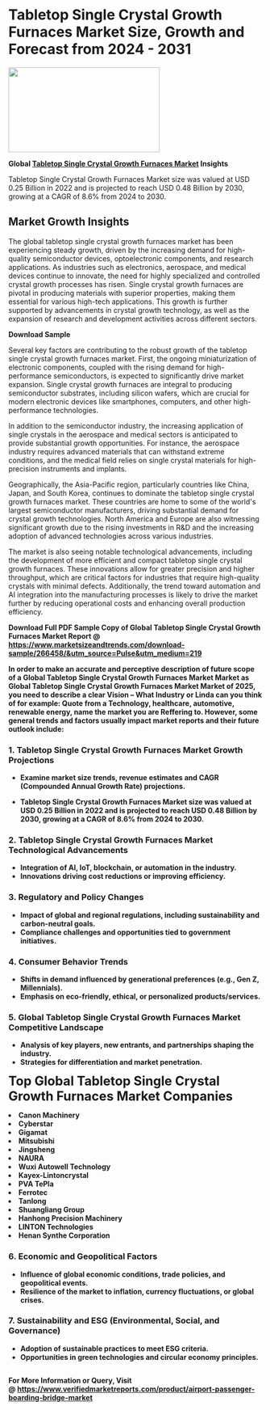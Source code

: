 <H1>Tabletop Single Crystal Growth Furnaces Market Size, Growth and Forecast from 2024 - 2031</H1><img class="aligncenter size-medium wp-image-584254" src="https://thirdeyenews.in/wp-content/uploads/2024/09/Global-Market-Research-300x168.jpeg" alt="" width="300" height="168" /><p><strong>Global&nbsp;<a href="https://www.marketsizeandtrends.com/download-sample/266458/&amp;utm_source=Pulse&amp;utm_medium=219">Tabletop Single Crystal Growth Furnaces Market</a> Insights</strong></p><p>Tabletop Single Crystal Growth Furnaces Market size was valued at USD 0.25 Billion in 2022 and is projected to reach USD 0.48 Billion by 2030, growing at a CAGR of 8.6% from 2024 to 2030.</p><p><h2>Market Growth Insights</h2> <p>The global tabletop single crystal growth furnaces market has been experiencing steady growth, driven by the increasing demand for high-quality semiconductor devices, optoelectronic components, and research applications. As industries such as electronics, aerospace, and medical devices continue to innovate, the need for highly specialized and controlled crystal growth processes has risen. Single crystal growth furnaces are pivotal in producing materials with superior properties, making them essential for various high-tech applications. This growth is further supported by advancements in crystal growth technology, as well as the expansion of research and development activities across different sectors.</p> <p><strong>Download Sample</strong></p> <p>Several key factors are contributing to the robust growth of the tabletop single crystal growth furnaces market. First, the ongoing miniaturization of electronic components, coupled with the rising demand for high-performance semiconductors, is expected to significantly drive market expansion. Single crystal growth furnaces are integral to producing semiconductor substrates, including silicon wafers, which are crucial for modern electronic devices like smartphones, computers, and other high-performance technologies.</p> <p>In addition to the semiconductor industry, the increasing application of single crystals in the aerospace and medical sectors is anticipated to provide substantial growth opportunities. For instance, the aerospace industry requires advanced materials that can withstand extreme conditions, and the medical field relies on single crystal materials for high-precision instruments and implants.</p> <p>Geographically, the Asia-Pacific region, particularly countries like China, Japan, and South Korea, continues to dominate the tabletop single crystal growth furnaces market. These countries are home to some of the world's largest semiconductor manufacturers, driving substantial demand for crystal growth technologies. North America and Europe are also witnessing significant growth due to the rising investments in R&D and the increasing adoption of advanced technologies across various industries.</p> <p>The market is also seeing notable technological advancements, including the development of more efficient and compact tabletop single crystal growth furnaces. These innovations allow for greater precision and higher throughput, which are critical factors for industries that require high-quality crystals with minimal defects. Additionally, the trend toward automation and AI integration into the manufacturing processes is likely to drive the market further by reducing operational costs and enhancing overall production efficiency.</p> <p><strong></p><p><span class=""><strong>Download Full PDF Sample Copy of Global Tabletop Single Crystal Growth Furnaces Market Report</strong> @ <a href="https://www.marketsizeandtrends.com/download-sample/266458/&amp;utm_source=Pulse&amp;utm_medium=219" target="_blank">https://www.marketsizeandtrends.com/download-sample/266458/&amp;utm_source=Pulse&amp;utm_medium=219</a></span></p><p>In order to make an accurate and perceptive description of future scope of a Global&nbsp;Tabletop Single Crystal Growth Furnaces Market Market as Global&nbsp;Tabletop Single Crystal Growth Furnaces Market Market of 2025, you need to describe a clear Vision &ndash; What Industry or Linda can you think of for example: Quote from a Technology, healthcare, automotive, renewable energy, name the market you are Reffering to. However, some general trends and factors usually impact market reports and their future outlook include:</p><h3>1.&nbsp;<strong>Tabletop Single Crystal Growth Furnaces Market Growth Projections</strong></h3><ul><li>Examine market size trends, revenue estimates and CAGR (Compounded Annual Growth Rate) projections.</li><li><p>Tabletop Single Crystal Growth Furnaces Market size was valued at USD 0.25 Billion in 2022 and is projected to reach USD 0.48 Billion by 2030, growing at a CAGR of 8.6% from 2024 to 2030.</p></li></ul><h3>2.&nbsp;<strong>Tabletop Single Crystal Growth Furnaces Market Technological Advancements</strong></h3><ul><li>Integration of AI, IoT, blockchain, or automation in the industry.</li><li>Innovations driving cost reductions or improving efficiency.</li></ul><h3>3.&nbsp;<strong>Regulatory and Policy Changes</strong></h3><ul><li>Impact of global and regional regulations, including sustainability and carbon-neutral goals.</li><li>Compliance challenges and opportunities tied to government initiatives.</li></ul><h3>4.&nbsp;<strong>Consumer Behavior Trends</strong></h3><ul><li>Shifts in demand influenced by generational preferences (e.g., Gen Z, Millennials).</li><li>Emphasis on eco-friendly, ethical, or personalized products/services.</li></ul><h3>5.&nbsp;<strong>Global Tabletop Single Crystal Growth Furnaces Market Competitive Landscape</strong></h3><ul><li>Analysis of key players, new entrants, and partnerships shaping the industry.</li><li>Strategies for differentiation and market penetration.</li></ul><p data-pm-slice="1 1 []"><span style="color: inherit; font-family: inherit; font-size: 25px;">Top Global Tabletop Single Crystal Growth Furnaces Market Companies</span></p><div class="" data-test-id=""><p><li>Canon Machinery</li><li> Cyberstar</li><li> Gigamat</li><li> Mitsubishi</li><li> Jingsheng</li><li> NAURA</li><li> Wuxi Autowell Technology</li><li> Kayex-Lintoncrystal</li><li> PVA TePla</li><li> Ferrotec</li><li> Tanlong</li><li> Shuangliang Group</li><li> Hanhong Precision Machinery</li><li> LINTON Technologies</li><li> Henan Synthe Corporation</li></p></div><h3>6.&nbsp;<strong>Economic and Geopolitical Factors</strong></h3><ul><li>Influence of global economic conditions, trade policies, and geopolitical events.</li><li>Resilience of the market to inflation, currency fluctuations, or global crises.</li></ul><h3>7.&nbsp;<strong>Sustainability and ESG (Environmental, Social, and Governance)</strong></h3><ul><li>Adoption of sustainable practices to meet ESG criteria.</li><li>Opportunities in green technologies and circular economy principles.</li></ul><h2><strong style="font-size: 14px;">For More Information or Query, Visit @&nbsp;</strong><a style="background-color: #ffffff; font-size: 14px;" href="https://www.marketsizeandtrends.com/report/tabletop-single-crystal-growth-furnaces-market/" target="_blank">https://www.verifiedmarketreports.com/product/airport-passenger-boarding-bridge-market</a></h2>
